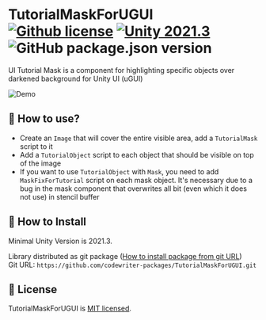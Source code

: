 # TutorialMaskForUGUI [![Github license](https://img.shields.io/github/license/codewriter-packages/TutorialMaskForUGUI.svg?style=flat-square)](#) [![Unity 2021.3](https://img.shields.io/badge/Unity-2021.3+-2296F3.svg?style=flat-square)](#) ![GitHub package.json version](https://img.shields.io/github/package-json/v/codewriter-packages/TutorialMaskForUGUI?style=flat-square)

UI Tutorial Mask is a component for highlighting specific objects over darkened background for Unity UI (uGUI)

![Demo](https://github.com/codewriter-packages/TutorialMaskForUGUI/assets/26966368/4b31beed-3324-42d8-ad7c-62edcafb1bdc)

## :rocket: How to use?

- Create an `Image` that will cover the entire visible area, add a `TutorialMask` script to it
- Add a `TutorialObject` script to each object that should be visible on top of the image
- If you want to use `TutorialObject` with `Mask`, you need to add `MaskFixForTutorial` script on each mask object. It's necessary due to a bug in the mask component that overwrites all bit (even which it does not use) in stencil buffer

## :open_book: How to Install
Minimal Unity Version is 2021.3.

Library distributed as git package ([How to install package from git URL](https://docs.unity3d.com/Manual/upm-ui-giturl.html))
<br>Git URL: `https://github.com/codewriter-packages/TutorialMaskForUGUI.git`

## :green_book: License

TutorialMaskForUGUI is [MIT licensed](./LICENSE.md).
